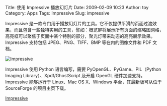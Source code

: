 Title: 使用 Impressive 播放幻灯片
Date: 2009-02-09 10:23
Author: toy
Category: Apps
Tags: Impressive
Slug: impressive

Impressive
是一款专门用于播放幻灯片的工具。它不仅提供平滑的页面过渡效果，而且包含一些独特实用的工具，譬如：概览屏将展示所有页面的缩略图网格，高亮框可以聚焦于页面中某个特别的部分，聚光灯带来动态的高亮展示效果。Impressive
支持包括 JPEG、PNG、TIFF、BMP 等在内的图像文件和 PDF 文档。

![Impressive](http://i.linuxtoy.org/images/2009/02/impressive.png)

Impressive 使用 Python 语言编写，需要 PyOpenGL、PyGame、PIL（Python
Imaging Library）、Xpdf/GhostScript 及开启 OpenGL
硬件加速支持。Impressive 能够运行于 Linux、Mac OS X、Windows
平台，其最新版可从位于 SourceForge 的项目主页下载。

[Impressive](http://impressive.sourceforge.net/)
